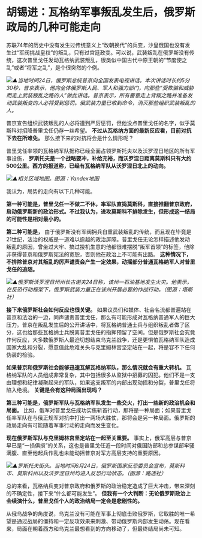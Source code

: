 

# 胡锡进：瓦格纳军事叛乱发生后，俄罗斯政局的几种可能走向

苏联74年的历史中没有发生过传统意义上“改朝换代”的兵变，沙皇俄国也没有发生过“军阀挑战皇权”的叛乱，只有过宫廷政变。可以说，武装叛乱在俄罗斯没有传统，这次普里戈任发动瓦格纳武装叛乱，很类似中国古代中原王朝的“节度使之乱”或者“将军之乱”，是个很突然的个例。

![](https://inews.gtimg.com/om_bt/O1ByA-AznOGzBmFgfIxHo35k5Pl97ty1Ff6qxIdBWxMukAA/1000)_▲当地时间24日，俄罗斯总统普京向全国发表电视讲话。本次讲话时长约5分30秒，普京表示，他向全体俄罗斯人民、军人和强力部门，向那些“受欺骗和威胁而走上武装叛乱之路的人”做此讲话。普京表示，所有蓄意走上背叛之路并准备发动武装叛变的人必将受到惩罚。俄武装力量已收到命令，消灭那些组织武装叛乱的人。_

普京宣告组织武装叛乱的人必将遭到严厉惩罚，但他没点普里戈任的名字，似乎莫斯科对招降普里戈任仍存一丝希望。
**不过从瓦格纳方面的最新反应看，目前对抗下去在所难免。** 那么接下来的对抗将会是什么情形呢？

普里戈任率领的瓦格纳军队据称已经全面占领罗斯托夫以及沃罗涅日地区的所有军事设施，
**罗斯托夫是一个战略要冲，补给充裕，而沃罗涅日距离莫斯科只有大约500公里。西方的报道称，已经有瓦格纳军队从沃罗涅日北上的动向。**

![](https://inews.gtimg.com/om_bt/OO9M62BDjpBcZBsyDMVOIniK7d1Sa8R819apBcN5dT2bsAA/1000)_▲相关区域地图。图源：Yandex地图_

我认为，局势的走向有以下几种可能。

**第一种可能是，普里戈任一不做二不休，率军队直捣莫斯科，直接推翻普京政府，启动俄罗斯新的政治形式。不过我认为，进攻莫斯科不排除发生，但形成这一结局的可能性是相对最小的。**

**第二种可能是，**
由于俄罗斯没有军阀拥兵自重武装叛乱的传统，而且现在毕竟是21世纪，法治的权威是一道难以逾越的政治屏障。普里戈任无论怎样描述他发动叛乱的原因，曾坐过大牢、搞过投机生意的他都很难摆脱“叛军首领”的标签，他除非获得普京和俄罗斯宪法的宽恕，否则他在政治上不可能有出路。
**这种情况下，不排除普京对其叛乱的厉声谴责会产生一定效果，动摇部分普通瓦格纳军人对普里戈任的追随。**

![](https://inews.gtimg.com/om_bt/OKoFt5lVFrXHGaeOFWFTiXUL5H9aI6h7gdmumxLPI74FcAA/1000)_▲俄罗斯沃罗涅日州州长古谢夫24日称，该州一石油基地发生火灾。他表示，在反恐行动框架下，俄罗斯武装力量正在该州开展必要的作战行动。（图源：塔斯社）_

**接下来俄罗斯社会如何反应也很关键。**
如果议员们和媒体、社会名流都普遍站在普京和法治的一边，同声谴责普里戈任，那么有可能形成对瓦格纳普通军人的巨大压力。普京在叛乱发生后的公开讲话中，将瓦格纳普通士兵与组织叛乱者做了区分，这也给那些瓦格纳士兵脱离普里戈任的指挥预留了空间。但是俄罗斯社会究竟作何反应，大多数俄罗斯人最迫切想结束乌克兰战争，还是更惧怕瓦格纳军队造成国家大乱和分裂，愿意值此危难关头与克里姆林宫坚定站在一起，将是容不下任何伪装的检验。

**如果普京和俄罗斯社会能够迅速瓦解瓦格纳军队，那么情况就会有重大转机。**
瓦格纳军队的人员组成非常复杂，其中包括很多从监狱中招募的囚犯。他们不是一支由理想和纪律凝聚起来的军队，如果这支叛军的内部出现动摇和分裂，普里戈任将陷入绝境。
**关键是会有这种局面出现吗？**

**第三种可能是，俄罗斯军队与瓦格纳军队发生一些交火，打出一些新的政治机会和局面。**
比如，俄军对普里戈任成功实施斩首行动，那将是一种局面；如果普里戈任率军队在与俄正规军对抗中打出一两场大胜仗，那将会是另一种局面。俄罗斯的政局走向有可能随着军事行动的走向而发生变化。

**现在俄罗斯军队与克里姆林宫坚定站在一起至关重要。**
事实上，俄军高层与普京早已是“一损俱损”的关系，这也是普里戈任近一段时间对俄国防部和总参谋部牢骚满腹、直至他起兵作乱也未能动摇普京对军方高层支持的重要原因。

![](https://inews.gtimg.com/om_bt/ONxhBVJ5gc2INlui8rdlsp_w9Ubu3Pnp7-Axy7J-vaW-cAA/1000)_▲罗斯托夫街头。当地时间6月24日，俄罗斯国家反恐委员会宣布，莫斯科市、莫斯科州以及沃罗涅日州均进入反恐行动状态。（图源：路透社）_

总的来看，瓦格纳兵变对普京政府和俄罗斯的政治稳定造成了巨大冲击，带来深刻的不确定性，接下来“什么都可能发生”。
**但我有一个大判断：无论俄罗斯政治上会续演什么，普里戈任个人的政治结局一定会是悲剧性的。**

从俄乌战争的角度说，乌克兰没有可能在军事上彻底击败俄罗斯，它取胜的唯一希望是通过战局的僵持和一定反攻效果来刺激、带动俄罗斯内部发生动荡。现在看来，局面在朝着西方和乌克兰最想看到的方向移动了，但最终结局尚未可知。

